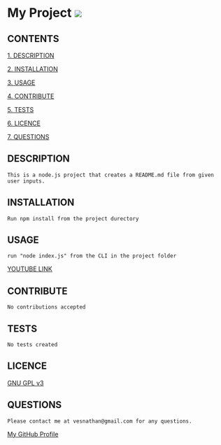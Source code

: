
# My Project <img src="https://img.shields.io/badge/License-GPLv3-blue.svg" />

## CONTENTS

[1. DESCRIPTION](#DESCRIPTION)

[2. INSTALLATION](#INSTALLATION)

[3. USAGE](#USAGE)

[4. CONTRIBUTE](#CONTRIBUTE)

[5. TESTS](#TESTS)

[6. LICENCE](#LICENCE)

[7. QUESTIONS](#QUESTIONS)


<a id="DESCRIPTION"></a>
## DESCRIPTION

    This is a node.js project that creates a README.md file from given user inputs.

<a id="INSTALLATION"></a>
## INSTALLATION

    Run npm install from the project durectory

<a id="USAGE"></a>
## USAGE
    run "node index.js" from the CLI in the project folder
 [YOUTUBE LINK](https://youtu.be/qHudqauDfNU)  

<a id="CONTRIBUTE"></a>
## CONTRIBUTE

    No contributions accepted

<a id="TESTS"></a>
## TESTS

    No tests created

<a id="LICENCE"></a>
## LICENCE
    
[GNU GPL v3](https://www.gnu.org/licenses/gpl-3.0)
	
<a id="QUESTIONS"></a>
## QUESTIONS

    Please contact me at vesnathan@gmail.com for any questions.
[My GitHub Profile](https://github.com/vesnathan)

